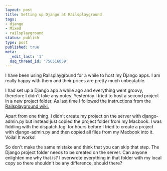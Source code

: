 ```yaml
---
layout: post
title: Setting up Django at Railsplayground
tags:
- django
- Mixed
- railsplayground
status: publish
type: post
published: true
meta:
  _edit_last: '1'
  dsq_thread_id: '756516059'
---
```

I have been using Railsplayground for a while to host my Django apps. I am really happy with them and their prices are pretty much unbeatable.

I had set up a Django app a while ago and everything went groovy, therefore I didn't take any notes. Yesterday I tried to host a second project in a new project folder. As last time I followed the instructions from the  <a href="http://wiki.railsplayground.com/railsplayground/show/How+To+Use+Django+at+RailsPlayground" target="_blank">Railsplayground wiki.</a>

Apart from one thing. I didn't create my project on the server with django-admin.py but instead just copied the project folder from my Macbook. I was fiddling with the dispatch.fcgi for hours before I tried to create a project with django-admin.py and then copied all files from my Macbook into it. Voila! It works!

So don't make the same mistake and think that you can skip that step. The Django project folder needs to be created on the server. Can anyone enlighten me why that is? I overwrote everything in that folder with my local copy so there shouldn't be any difference, should there?
